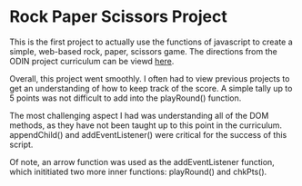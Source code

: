 # Rock Paper Scissors Project



This is the first project to actually use the functions of javascript to create a simple, web-based rock, paper, scissors game. 
The directions from the ODIN project curriculum can be viewd [here](https://www.theodinproject.com/courses/web-development-101/lessons/rock-paper-scissors?ref=lnav).

Overall, this project went smoothly. I often had to view previous projects to get an understanding of how to keep track of the score. A simple
tally up to 5 points was not difficult to add into the playRound() function. 

The most challenging aspect I had was understanding all of the DOM methods, as they have not been taught up to this point in the curriculum. 
appendChild() and addEventListener() were critical for the success of this script.

Of note, an arrow function was used as the addEventListener function, which inititiated two more inner functions: playRound() and chkPts().
